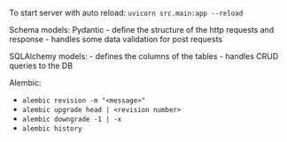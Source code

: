To start server with auto reload: `uvicorn src.main:app --reload`

Schema models: Pydantic
    - define the structure of the http requests and response
    - handles some data validation for post requests

SQLAlchemy models:
    - defines the columns of the tables
    - handles CRUD queries to the DB

Alembic: 
- `alembic revision -m "<message>"`
- `alembic upgrade head | <revision number>`
- `alembic downgrade -1 | -x`
- `alembic history`
